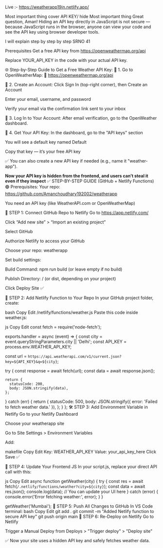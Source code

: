 Live :- https://weatherapp19in.netlify.app/

Most important thing cover API KEY/ hide Most  important thing 
Great question, Aman! Hiding an API key directly in JavaScript is not secure 
— because JavaScript runs in the browser, anyone can view your code and see the API key using 
browser developer tools.

I will explain step by step by step SRNO 41 


Prerequisites
Get a free API key from https://openweathermap.org/api

Replace YOUR_API_KEY in the code with your actual API key.

🌐 Step-by-Step Guide to Get a Free Weather API Key:
🔹 1. Go to OpenWeatherMap:
🔗 https://openweathermap.org/api

🔹 2. Create an Account:
Click Sign In (top-right corner), then Create an Account

Enter your email, username, and password

Verify your email via the confirmation link sent to your inbox

🔹 3. Log In to Your Account:
After email verification, go to the OpenWeather dashboard.

🔹 4. Get Your API Key:
In the dashboard, go to the "API keys" section

You will see a default key named Default

Copy that key — it’s your free API key

✅ You can also create a new API key if needed (e.g., name it "weather-app").



**Now your API key is hidden from the frontend, and users can’t steal it even if they inspect** 
✅ STEP-BY-STEP GUIDE (GitHub + Netlify Functions)
🟢 Prerequisites:
Your repo: https://github.com/Amanchoudhary192002/weatherapp

You need an API key (like WeatherAPI.com or OpenWeatherMap)

📌 STEP 1: Connect GitHub Repo to Netlify
Go to https://app.netlify.com/

Click “Add new site” > “Import an existing project”

Select GitHub

Authorize Netlify to access your GitHub

Choose your repo: weatherapp

Set build settings:

Build Command: npm run build (or leave empty if no build)

Publish Directory: / (or dist, depending on your project)

Click Deploy Site ✅

📁 STEP 2: Add Netlify Function to Your Repo
In your GitHub project folder, create:

bash
Copy
Edit
/netlify/functions/weather.js
Paste this code inside weather.js:

js
Copy
Edit
const fetch = require('node-fetch');

exports.handler = async (event) => {
  const city = event.queryStringParameters.city || 'Delhi';
  const API_KEY = process.env.WEATHER_API_KEY;

  const url = `https://api.weatherapi.com/v1/current.json?key=${API_KEY}&q=${city}`;

  try {
    const response = await fetch(url);
    const data = await response.json();

    return {
      statusCode: 200,
      body: JSON.stringify(data),
    };
  } catch (err) {
    return {
      statusCode: 500,
      body: JSON.stringify({ error: 'Failed to fetch weather data.' }),
    };
  }
};
🛠️ STEP 3: Add Environment Variable in Netlify
Go to your Netlify Dashboard

Choose your weatherapp site

Go to Site Settings > Environment Variables

Add:

makefile
Copy
Edit
Key: WEATHER_API_KEY
Value: your_api_key_here
Click Save ✅

🔁 STEP 4: Update Your Frontend JS
In your script.js, replace your direct API call with this:

js
Copy
Edit
async function getWeather(city) {
  try {
    const res = await fetch(`/.netlify/functions/weather?city=${city}`);
    const data = await res.json();
    console.log(data); // You can update your UI here
  } catch (error) {
    console.error('Error fetching weather:', error);
  }
}

getWeather('Mumbai');
🚀 STEP 5: Push All Changes to GitHub
In VS Code terminal:
bash
Copy
Edit
git add .
git commit -m "Added Netlify function to secure API key"
git push origin main
🧪 STEP 6: Re-Deploy on Netlify
Go to Netlify

Trigger a Manual Deploy from Deploys > "Trigger deploy" > "Deploy site"

✅ Now your site uses a hidden API key and safely fetches weather data.
